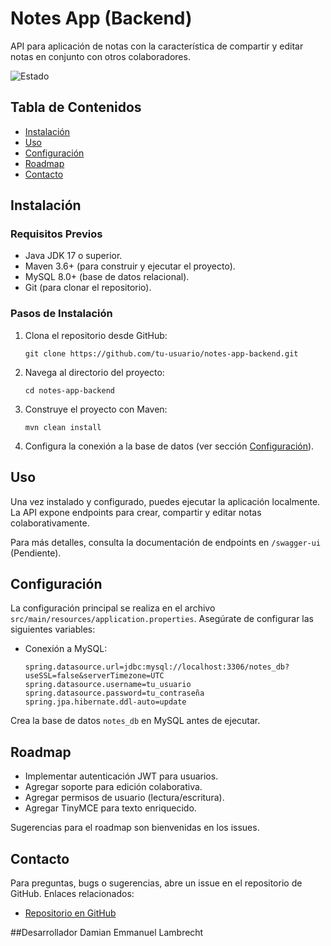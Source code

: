 # Notes App (Backend)

API para aplicación de notas con la característica de compartir y editar notas en conjunto con otros colaboradores.

![Estado](https://img.shields.io/badge/estado-en%20construcci%C3%B3n-yellow)

## Tabla de Contenidos

- [Instalación](#instalación)
- [Uso](#uso)
- [Configuración](#configuración)
- [Roadmap](#roadmap)
- [Contacto](#contacto)

## Instalación

### Requisitos Previos
- Java JDK 17 o superior.
- Maven 3.6+ (para construir y ejecutar el proyecto).
- MySQL 8.0+ (base de datos relacional).
- Git (para clonar el repositorio).

### Pasos de Instalación
1. Clona el repositorio desde GitHub:
   ```
   git clone https://github.com/tu-usuario/notes-app-backend.git
   ```
2. Navega al directorio del proyecto:
   ```
   cd notes-app-backend
   ```
3. Construye el proyecto con Maven:
   ```
   mvn clean install
   ```
4. Configura la conexión a la base de datos (ver sección [Configuración](#configuración)).

## Uso

Una vez instalado y configurado, puedes ejecutar la aplicación localmente. La API expone endpoints para crear, compartir y editar notas colaborativamente.

Para más detalles, consulta la documentación de endpoints en `/swagger-ui` (Pendiente).

## Configuración

La configuración principal se realiza en el archivo `src/main/resources/application.properties`. Asegúrate de configurar las siguientes variables:

- Conexión a MySQL:
  ```
  spring.datasource.url=jdbc:mysql://localhost:3306/notes_db?useSSL=false&serverTimezone=UTC
  spring.datasource.username=tu_usuario
  spring.datasource.password=tu_contraseña
  spring.jpa.hibernate.ddl-auto=update
  ```
Crea la base de datos `notes_db` en MySQL antes de ejecutar.


## Roadmap

- Implementar autenticación JWT para usuarios.
- Agregar soporte para edición colaborativa.
- Agregar permisos de usuario (lectura/escritura).
- Agregar TinyMCE para texto enriquecido.

Sugerencias para el roadmap son bienvenidas en los issues.

## Contacto

Para preguntas, bugs o sugerencias, abre un issue en el repositorio de GitHub. Enlaces relacionados:
- [Repositorio en GitHub](https://github.com/DamianL96/notes-back)

##Desarrollador
Damian Emmanuel Lambrecht
